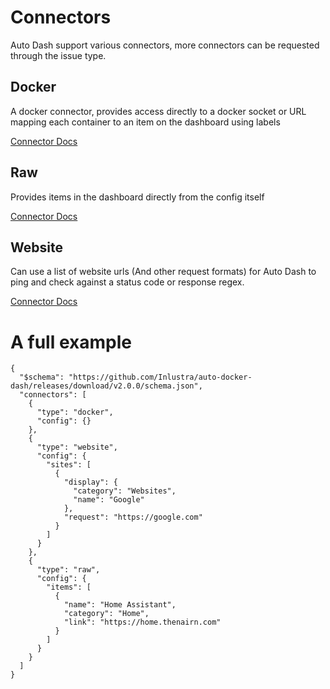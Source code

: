 # Connectors

Auto Dash support various connectors, more connectors can be requested through the issue type.

## Docker

A docker connector, provides access directly to a docker socket or URL mapping each container to an item on the dashboard using labels

[Connector Docs](connectors/docker.md)

## Raw

Provides items in the dashboard directly from the config itself

[Connector Docs](connectors/raw.md)

## Website

Can use a list of website urls (And other request formats) for Auto Dash to ping and check against a status code or response regex.

[Connector Docs](connectors/website.md)

# A full example

```
{
  "$schema": "https://github.com/Inlustra/auto-docker-dash/releases/download/v2.0.0/schema.json",
  "connectors": [
    {
      "type": "docker",
      "config": {}
    },
    {
      "type": "website",
      "config": {
        "sites": [
          {
            "display": {
              "category": "Websites",
              "name": "Google"
            },
            "request": "https://google.com"
          }
        ]
      }
    },
    {
      "type": "raw",
      "config": {
        "items": [
          {
            "name": "Home Assistant",
            "category": "Home",
            "link": "https://home.thenairn.com"
          }
        ]
      }
    }
  ]
}
```
